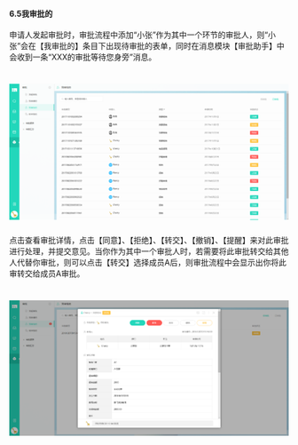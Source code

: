 #### 6.5我审批的

申请人发起审批时，审批流程中添加“小张”作为其中一个环节的审批人，则“小张”会在【我审批的】条目下出现待审批的表单，同时在消息模块【审批助手】中会收到一条“XXX的审批等待您身旁”消息。

# ![](/assets/6.5我审批的.png)

点击查看审批详情，点击【同意】、【拒绝】、【转交】、【撤销】、【提醒】来对此审批进行处理，并提交意见。当你作为其中一个审批人时，若需要将此审批转交给其他人代替你审批，则可以点击【转交】选择成员A后，则审批流程中会显示出你将此审转交给成员A审批。

# ![](/assets/6.5我审批的2.png)


